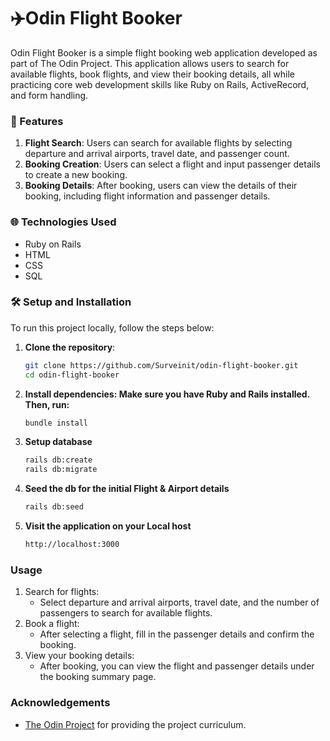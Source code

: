 # ✈️Odin Flight Booker

Odin Flight Booker is a simple flight booking web application developed as part of The Odin Project. This application allows users to search for available flights, book flights, and view their booking details, all while practicing core web development skills like Ruby on Rails, ActiveRecord, and form handling.

### 🧩 Features

1. **Flight Search**: Users can search for available flights by selecting departure and arrival airports, travel date, and passenger count.
2. **Booking Creation**: Users can select a flight and input passenger details to create a new booking.
3. **Booking Details**: After booking, users can view the details of their booking, including flight information and passenger details.

### 🌐 Technologies Used

- Ruby on Rails
- HTML
- CSS
- SQL

### 🛠️ Setup and Installation

To run this project locally, follow the steps below:

1. **Clone the repository**:
   ```bash
   git clone https://github.com/Surveinit/odin-flight-booker.git
   cd odin-flight-booker

2. **Install dependencies: Make sure you have Ruby and Rails installed. Then, run:**
    ```bash
    bundle install
    ```

3. **Setup database**
    ```bash
    rails db:create
    rails db:migrate
    ```

4. **Seed the db for the initial Flight & Airport details**
    ```bash
    rails db:seed
    ```

5. **Visit the application on your Local host**
    ```bash
    http://localhost:3000
    ```

### Usage

1. Search for flights:
    - Select departure and arrival airports, travel date, and the number of passengers to search for available flights.
2. Book a flight:
    - After selecting a flight, fill in the passenger details and confirm the booking.
3. View your booking details:
    - After booking, you can view the flight and passenger details under the booking summary page.

### Acknowledgements

   - [The Odin Project](https://www.theodinproject.com) for providing the project curriculum.
